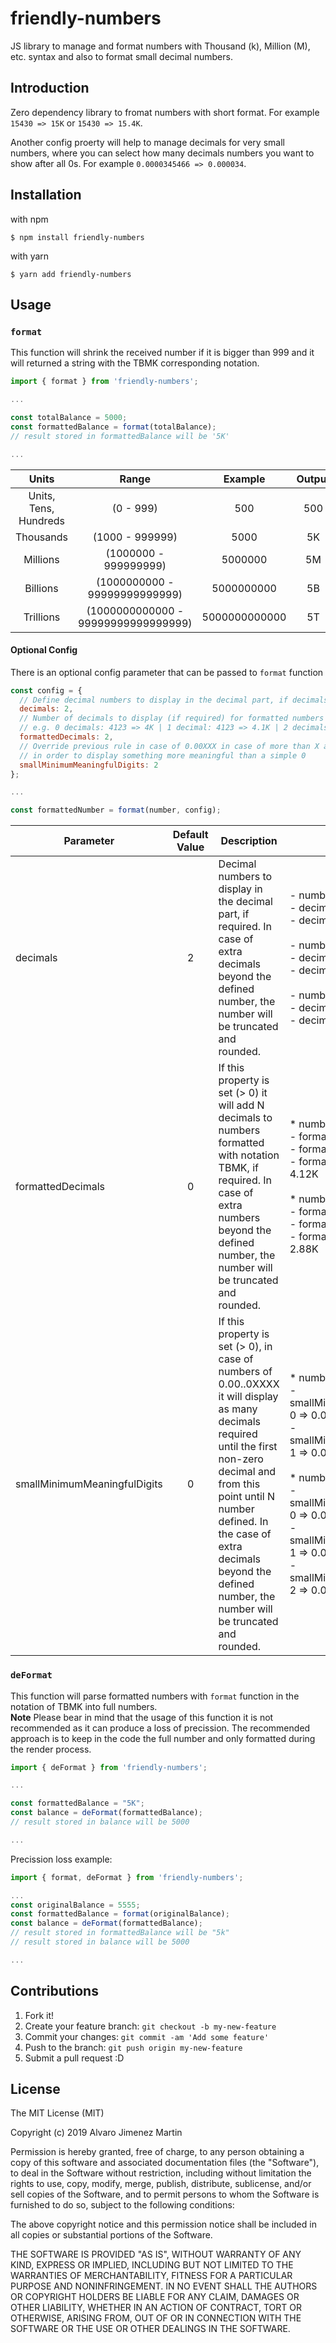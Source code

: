 # friendly-numbers

JS library to manage and format numbers with Thousand (k), Million (M), etc. syntax and also to format small decimal numbers.

## Introduction

Zero dependency library to fromat numbers with short format. For example `15430 => 15K` or `15430 => 15.4K`.

Another config proerty will help to manage decimals for very small numbers, where you can select how many decimals numbers you want to show after all 0s. For example `0.0000345466 => 0.000034`.

## Installation

with npm

```shell
$ npm install friendly-numbers
```

with yarn

```shell
$ yarn add friendly-numbers
```

## Usage

### `format`

This function will shrink the received number if it is bigger than 999 and it will returned a string with the TBMK corresponding notation.

```javascript
import { format } from 'friendly-numbers';

...

const totalBalance = 5000;
const formattedBalance = format(totalBalance);
// result stored in formattedBalance will be '5K'

...

```

|         Units         |                Range                |    Example    | Output |
| :-------------------: | :---------------------------------: | :-----------: | :----: |
| Units, Tens, Hundreds |              (0 - 999)              |      500      |  500   |
|       Thousands       |           (1000 - 999999)           |     5000      |   5K   |
|       Millions        |        (1000000 - 999999999)        |    5000000    |   5M   |
|       Billions        |    (1000000000 - 99999999999999)    |  5000000000   |   5B   |
|       Trillions       | (1000000000000 - 99999999999999999) | 5000000000000 |   5T   |

#### Optional Config

There is an optional config parameter that can be passed to `format` function

```javascript
const config = {
  // Define decimal numbers to display in the decimal part, if decimals present
  decimals: 2,
  // Number of decimals to display (if required) for formatted numbers
  // e.g. 0 decimals: 4123 => 4K | 1 decimal: 4123 => 4.1K | 2 decimals: 4123 => 4.12K | ...
  formattedDecimals: 2,
  // Override previous rule in case of 0.00XXX in case of more than X amounts of 0
  // in order to display something more meaningful than a simple 0
  smallMinimumMeaningfulDigits: 2
};

...

const formattedNumber = format(number, config);
```

| Parameter                    | Default Value | Description                                                                                                                                                                                                                                                                                | Example                                                                                                                                                                                                                                                                                             |
| ---------------------------- | :-----------: | ------------------------------------------------------------------------------------------------------------------------------------------------------------------------------------------------------------------------------------------------------------------------------------------ | --------------------------------------------------------------------------------------------------------------------------------------------------------------------------------------------------------------------------------------------------------------------------------------------------- |
| decimals | 2 | Decimal numbers to display in the decimal part, if required. In case of extra decimals beyond the defined number, the number will be truncated and rounded. |- number: 0.123456<br/>  - decimals: 2 => 0.12<br/>  - decimals: 4 => 0.1234<br/><br/>    - number: 5.2000<br/>    - decimals: 2 => 5.20<br/>    - decimals: 4 => 5.2000<br/><br/>- number: 7.0000<br/>    - decimals: 2 => 7<br/>    - decimals: 4 => 7|
| formattedDecimals |  0 | If this property is set (> 0) it will add N decimals to numbers formatted with notation TBMK, if required. In case of extra numbers beyond the defined number, the number will be truncated and rounded. |* number: 4123<br/>  - formattedDecimals: 0 => 4K<br/>  - formattedDecimals: 1 => 4.1K<br/>  - formattedDecimals: 2 => 4.12K<br/><br/>* number: 2876<br/>  - formattedDecimals: 0 => 3K<br/>  - formattedDecimals: 1 => 2.9K<br/>  - formattedDecimals: 2 => 2.88K |
| smallMinimumMeaningfulDigits | 0| If this property is set (> 0), in case of numbers of 0.00..0XXXX it will display as many decimals required until the first non-zero decimal and from this point until N number defined. In the case of extra decimals beyond the defined number, the number will be truncated and rounded. | * number: 0.001234<br/>  - smallMinimumMeaningfulDigits: 0 => 0.00<br/>  - smallMinimumMeaningfulDigits: 1 => 0.001<br/><br/>* number: 0.001876<br/>  - smallMinimumMeaningfulDigits: 0 => 0.00<br/>  - smallMinimumMeaningfulDigits: 1 => 0.002<br/>  - smallMinimumMeaningfulDigits: 2 => 0.0019<br/> |

### `deFormat`

This function will parse formatted numbers with `format` function in the notation of TBMK into full numbers.<br/>
**Note** Please bear in mind that the usage of this function it is not recommended as it can produce a loss of precission. The recommended approach is to keep in the code the full number and only formatted during the render process.

```javascript
import { deFormat } from 'friendly-numbers';

...

const formattedBalance = "5K";
const balance = deFormat(formattedBalance);
// result stored in balance will be 5000

...

```

Precission loss example:

```javascript
import { format, deFormat } from 'friendly-numbers';

...
const originalBalance = 5555;
const formattedBalance = format(originalBalance);
const balance = deFormat(formattedBalance);
// result stored in formattedBalance will be "5k"
// result stored in balance will be 5000

...

```

## Contributions

1. Fork it!
2. Create your feature branch: `git checkout -b my-new-feature`
3. Commit your changes: `git commit -am 'Add some feature'`
4. Push to the branch: `git push origin my-new-feature`
5. Submit a pull request :D

## License

The MIT License (MIT)

Copyright (c) 2019 Alvaro Jimenez Martin

Permission is hereby granted, free of charge, to any person obtaining a copy of this software and associated documentation files (the "Software"), to deal in the Software without restriction, including without limitation the rights to use, copy, modify, merge, publish, distribute, sublicense, and/or sell copies of the Software, and to permit persons to whom the Software is furnished to do so, subject to the following conditions:

The above copyright notice and this permission notice shall be included in all copies or substantial portions of the Software.

THE SOFTWARE IS PROVIDED "AS IS", WITHOUT WARRANTY OF ANY KIND, EXPRESS OR IMPLIED, INCLUDING BUT NOT LIMITED TO THE WARRANTIES OF MERCHANTABILITY, FITNESS FOR A PARTICULAR PURPOSE AND NONINFRINGEMENT. IN NO EVENT SHALL THE AUTHORS OR COPYRIGHT HOLDERS BE LIABLE FOR ANY CLAIM, DAMAGES OR OTHER LIABILITY, WHETHER IN AN ACTION OF CONTRACT, TORT OR OTHERWISE, ARISING FROM, OUT OF OR IN CONNECTION WITH THE SOFTWARE OR THE USE OR OTHER DEALINGS IN THE SOFTWARE.
